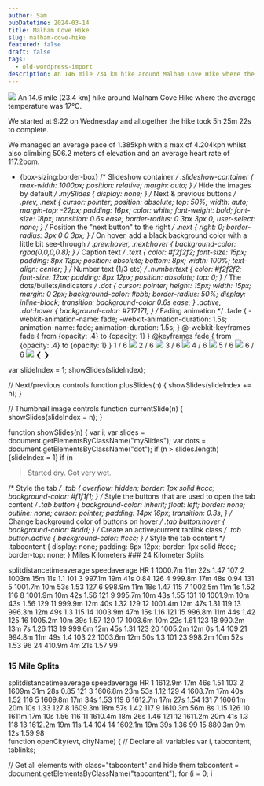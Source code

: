 ```yaml
---
author: Sam
pubDatetime: 2024-03-14
title: Malham Cove Hike
slug: malham-cove-hike
featured: false
draft: false
tags:
  - old-wordpress-import
description: An 146 mile 234 km hike around Malham Cove Hike where the average temperature was 17℃...
---
```


![](https://maps.googleapis.com/maps/api/staticmap?size=600x100&maptype=roadmap&path=enc:gp}hIlucLOQ?eAIa@QWQMYGOCSKBGAIMP_@Mq@GECi@Mk@XYRODQ@WLOBIHUB{@\WFo@Xa@Fc@Po@Lc@`@E@]d@e@\c@d@GBMNOZe@XSVE`@YjAEH]j@w@n@IDUj@k@hBMXGRGJKl@OXIVKPQj@OXUp@KPeAfAg@|@O?YIy@@Q@QHyANc@Ae@D[@SCUIADCEKHw@OMOQKE?UEgAE]O]DYHICECo@iAOGUDSAWEUBWMQCU?YNQAYBKAs@ISUO@EIOAAEGCM?QFAEI@GEGCo@REDFCG?CDGII?MHHI?@DUHGl@Sf@Y@G@?f@UIBIAJCADGGFCBFHCEBBQAF@A?GEZMJSd@BLEJJBFPFAADEAAEC??OTDPENJN`@HLNf@XpA?t@@@In@?h@EH?XEN@ZALDBDXRh@CVIBAE?BOBE?m@Vi@HGNM?KFC?Df@CFOFQACOBKUd@GCCK?UBA@_@BEOgBCEKPG@QQKUIg@IKOw@KWAK_@eAAWc@JQGGB]De@\OXIIQGGc@?@KAUBGDGCAFKJS^}@p@ORw@h@Y\KFOPQJQPGLGFMPMFUXQd@_@h@ENU^gAhCOd@MTe@nAU\_@~@ENs@dBU^]z@S|@e@x@GPONWd@UJEJG?AAADG@JRGR?FIFKj@GNIHMn@EJAFITAHC@FLGFINq@fBOd@CGMj@Uj@Sb@CADA@DGRAz@@d@BBBlAAdAJpEL~G?fACJBFEFACFFFh@ZjA?|ADd@HX^p@RLPTVp@DXHfAPlABbAJj@Xz@?f@KhAEbBa@zAKx@e@vCQp@Ij@Ab@QnBCzAGt@Ih@GPMhA[zACt@W`BIr@Ad@Q|@K~@KlBQx@KdAUtAUt@C`AIx@U|@M|@o@hC[~AAf@QjAgA`E]rBMj@AVIh@IvCEVIVIv@q@r@UZOZUp@SfAu@xAg@|AMRq@h@Yd@q@|Ag@~AmAbCOf@c@fAQ|@_@z@}@|Ae@dAOh@W|A_@|DFjBLxACt@Q`B?x@M`EBz@AZUvBIh@MTOPELIx@?jAOfCBhAOpC@~@Ct@Ip@AdAA\Sp@YrBW~@e@xAIp@?~@BrBBf@DT@@@VCdDQxAYt@Ib@OfAEr@Md@O`@@L@@M\Mz@CnAIjAAnAEv@Ib@K^IlAk@xDIv@Qn@Qj@U`AAdBFv@Ad@BXLx@^n@BLJTH\EfA?XR`AJl@B~@Ff@Cj@i@t@WjAHtAA^Eh@?pAI~AQhBEtAAACNAb@CzDDb@PxARj@Fj@?~@IV?HBf@b@\LVJn@Bt@Lh@X`@Rh@Fd@PrCL`@VjBRz@TtABdAH|@A|B[hDMx@OvA_@~AK\OhAUd@IlBAhCEnDEx@C|BBnAKxB?hBBx@Eh@Ad@[nC?h@Lv@\`AC`ABb@A`@BTFx@@n@Ad@HrAA|AHh@Xl@Px@H|@Lx@VbANnAr@pCXn@`@xAJTj@h@\VZz@Tf@TZHPFBX@BA@ITMBQRCPBRJXZn@`@NBf@GD@~@`@TDLJd@TTFN?FDTBVJ^Zh@vBB^Ad@B~@ChAOnA?h@Ln@t@fBtBvGTtARb@T~@L`ABrACVUrAaAfC_@rAA\GPIh@Bb@C^Od@AVEVOf@@LCLA@G@ADC@AAB@?BAXEP]l@Or@KLEP]r@Gh@@B?XBB?A@?@RGz@Bl@GTFf@NTn@d@^\NXZLNTz@h@`@^HJJBNFFN`@R|@dAb@l@FBVTPXH^Vt@NPCHACBCACDL?LFJDBBLNPLHHRHAFDTT?CLNf@^@CJ@@A\A\PPDJR\pA?FJv@Nh@v@`CBb@Hd@b@`AZ^lAl@ZBdAh@n@TFFjAj@JD\D^VVHn@b@JDHFZNP@LDb@E@DXBLDP@j@EZ?HDV?|@j@`@`@ZN^f@LFR@x@A\BJAVBFHRHZGNBh@ARBP?JCJ@RCHCb@?PDDH?BCGlA|@x@f@j@|@JVt@dAb@r@z@fALR@NC@PH@HNLRr@@PPFHPx@`@t@h@BPAVILEVQHAJ?d@CHJPNd@Nv@BBFPh@f@VATBJJZBATDNIb@GL@JBMDB^l@@?DGj@ILG?MISCDG?D@DCQOLJLBFNCBGOC@DXD?CIYS[k@@[Bb@NXHAFDGEMa@CRXICPGECBCPNZAKKMFU@IY??DFAFEC?DPK?FEDBHCHFIWBBKGHNFT?AFBEM@FA?ADAAGMDLDE@B?CALECAD[g@?AH?BDKUJHB[CC@PHHBN?AQDAF@Db@FURDv@?H?E@ADFBADHNL?EHOBB@A@QCa@@u@IkBDSCOAYBo@?MIQ?CTWFOL@XIrB{AHIFMLKd@k@JUDANOb@gAFs@Li@ToAJaAXoAV}AL}A@o@Ae@M_AAc@UiAIIWoAa@s@[uA_@{BGo@GeBBcAV_CRuAL}ATaB`@iEBk@DS@WD]j@cC|@sCTiAb@uCn@{CTeB^uBx@aERqA`@}AFa@Rw@|@aHj@_DX}BEkB?oAF}@?a@EgAQm@Ow@YgBOc@USMEm@GmAUQIKQ?wAB_@t@sEH_AEs@i@oCuAiDm@iAYa@c@a@OUSMmAkAAEMm@Io@UwAQkBU_BWwC_@sAO{@o@wBMm@_@u@Mq@a@{@]iAg@aAY_AYq@Me@}@iCGGu@oBQs@u@_BOm@Yo@eAqCk@uBO_@OUIa@Ds@DSDa@DyBAcCIkCSkACq@Gi@Ag@QmBCoBWaGKsBQaBEeA?[WcBMe@K_AGE@AC?U[QMMU{@_CIEIWO{A@H@AU_BBU?sBBYTyA?KD_@@cAE]AgAB}@Fi@DkBFa@ZgAFy@Jk@d@oACEDQBk@?y@@MABAIBe@@}AFi@Cw@D_BTaBD_BPaA\m@Nk@HQAGJs@N_@HeBCg@@OAq@BuAEcAA}@Ee@GQe@wCC]Ag@E[UgAGa@KyCKs@Ac@Gg@A_AF[Rw@?_@Yu@m@y@Ic@OiAHwEB_@f@iDRm@B]N{@FoAAUHmBGm@EQFSCBCQOuB?]Bg@Ak@LqAAeABQHOJi@X_AKkACo@B_@GeBAkEGSEo@Ii@CCMkBYgBOsBIa@Eu@K_@O{BGUGu@Gg@_@}@WuA@UCIBGAi@ImACmCEa@GI@GCHJa@BSC_@OeACe@@WAyABeBBi@NoA@}@Cq@WoCa@sAIk@K_@My@UmCD_BIeA@c@Co@L_CRqB?YDaAA]?i@DwAA]DqCj@oFDoBHaA?y@LuDJ}@Bw@AwAHu@@_A?KE?C_@EW@YQeASg@CU]o@Gc@@YIg@HqBCs@@w@IyABc@?iBIY]i@Ge@Ci@SwAB_AFa@AUWe@Gc@@_@Co@Fo@H_@|@eADY?WDO`@s@HY?]Ku@EcAA{@@QDM?[`@]PWNKN]Jc@L_AHYJW`@Yf@Qb@UF@j@Kx@?PH\Dd@@f@CbAb@HCFOF[F_AA]R{BFcEFc@@m@DWFiAJaAfBmDXYNE\?^L\D?@?EJ?f@OR@NIf@e@l@mAZoAj@uA\wAPa@`@uA`@sBhBoFLWBCJ_@n@k@V]P_@Fw@HSBU\o@l@]J]r@q@HAt@{@~@u@\E`AWHGn@WFOl@ADGFADCR?RGLAr@YJ?^c@b@MR@X?RBRL~APVFPNT\DL@L@rAIJg@LCDBHBj@Af@&key=AIzaSyAtRj1Xxwba4ONcJb1nGIi-hBTvfC7U9iI) An 14.6 mile (23.4 km) hike around Malham Cove Hike where the average temperature was 17℃.

We started at 9:22 on Wednesday and altogether the hike took 5h 25m 22s to complete.

We managed an average pace of 1.385kph with a max of 4.204kph whilst also climbing 506.2 meters of elevation and an average heart rate of 117.2bpm.

 * {box-sizing:border-box} /* Slideshow container */ .slideshow-container { max-width: 1000px; position: relative; margin: auto; } /* Hide the images by default */ .mySlides { display: none; } /* Next & previous buttons */ .prev, .next { cursor: pointer; position: absolute; top: 50%; width: auto; margin-top: -22px; padding: 16px; color: white; font-weight: bold; font-size: 18px; transition: 0.6s ease; border-radius: 0 3px 3px 0; user-select: none; } /* Position the "next button" to the right */ .next { right: 0; border-radius: 3px 0 0 3px; } /* On hover, add a black background color with a little bit see-through */ .prev:hover, .next:hover { background-color: rgba(0,0,0,0.8); } /* Caption text */ .text { color: #f2f2f2; font-size: 15px; padding: 8px 12px; position: absolute; bottom: 8px; width: 100%; text-align: center; } /* Number text (1/3 etc) */ .numbertext { color: #f2f2f2; font-size: 12px; padding: 8px 12px; position: absolute; top: 0; } /* The dots/bullets/indicators */ .dot { cursor: pointer; height: 15px; width: 15px; margin: 0 2px; background-color: #bbb; border-radius: 50%; display: inline-block; transition: background-color 0.6s ease; } .active, .dot:hover { background-color: #717171; } /* Fading animation */ .fade { -webkit-animation-name: fade; -webkit-animation-duration: 1.5s; animation-name: fade; animation-duration: 1.5s; } @-webkit-keyframes fade { from {opacity: .4} to {opacity: 1} } @keyframes fade { from {opacity: .4} to {opacity: 1} }    1 / 6 ![](https://dgtzuqphqg23d.cloudfront.net/Nr4_tg1KgYjeoX7tb8erCWuSXwkQCIPuOC7qWdvMMVA-1024x768.jpg)    2 / 6 ![](https://dgtzuqphqg23d.cloudfront.net/H6FOBNdkHMLjexc8QRWQC3HhlZv7AlBQXW_9G47eBS0-1024x768.jpg)    3 / 6 ![](https://dgtzuqphqg23d.cloudfront.net/F0eO5CUE0B4rLWZi4C9ca-jmB84E8dYBi_vA4Z_DCI8-768x1024.jpg)    4 / 6 ![](https://dgtzuqphqg23d.cloudfront.net/t8WnIuhDUkytnPgDQM5TDWP79yFN71_D7zeqkdz5Uwg-1024x768.jpg)    5 / 6 ![](https://dgtzuqphqg23d.cloudfront.net/cajt4TkIxrG5LNS5VGj4ppUb7yXqn_fqnOaPKDPwx7k-1024x768.jpg)    6 / 6 ![](https://dgtzuqphqg23d.cloudfront.net/fY10WpdYoy_XtrHrlpH0Jr-SFgl0zzJK04PIfPeR8xo-768x1024.jpg)   ❮ ❯ 
   
var slideIndex = 1;
showSlides(slideIndex);

// Next/previous controls
function plusSlides(n) {
showSlides(slideIndex += n);
}

// Thumbnail image controls
function currentSlide(n) {
showSlides(slideIndex = n);
}

function showSlides(n) {
var i;
var slides = document.getElementsByClassName("mySlides");
var dots = document.getElementsByClassName("dot");
if (n > slides.length) {slideIndex = 1}
if (n 
> Started dry. Got very wet.
> 
> 

 /* Style the tab */ .tab { overflow: hidden; border: 1px solid #ccc; background-color: #f1f1f1; } /* Style the buttons that are used to open the tab content */ .tab button { background-color: inherit; float: left; border: none; outline: none; cursor: pointer; padding: 14px 16px; transition: 0.3s; } /* Change background color of buttons on hover */ .tab button:hover { background-color: #ddd; } /* Create an active/current tablink class */ .tab button.active { background-color: #ccc; } /* Style the tab content */ .tabcontent { display: none; padding: 6px 12px; border: 1px solid #ccc; border-top: none; }   Miles Kilometers   ### 24 Kilometer Splits

   splitdistancetimeaverage speedaverage HR    1 1000.7m 11m 22s 1.47 107   2 1003m 15m 11s 1.1 101   3 997.1m 19m 41s 0.84 126   4 999.8m 17m 48s 0.94 131   5 1001.7m 10m 53s 1.53 127   6 998.9m 11m 18s 1.47 115   7 1002.5m 11m 1s 1.52 116   8 1001.9m 10m 42s 1.56 121   9 995.7m 10m 43s 1.55 131   10 1001.9m 10m 43s 1.56 129   11 999.9m 12m 40s 1.32 129   12 1001.4m 12m 47s 1.31 119   13 996.3m 12m 49s 1.3 115   14 1003.9m 47m 15s 1.16 121   15 996.8m 11m 44s 1.42 125   16 1005.2m 10m 39s 1.57 120   17 1003.6m 10m 22s 1.61 123   18 990.2m 13m 7s 1.26 113   19 999.6m 12m 45s 1.31 123   20 1005.2m 12m 0s 1.4 109   21 994.8m 11m 49s 1.4 103   22 1003.6m 12m 50s 1.3 101   23 998.2m 10m 52s 1.53 96   24 410.9m 4m 21s 1.57 99    

 ### 15 Mile Splits

   splitdistancetimeaverage speedaverage HR    1 1612.9m 17m 46s 1.51 103   2 1609m 31m 28s 0.85 121   3 1606.8m 23m 53s 1.12 129   4 1608.7m 17m 40s 1.52 116   5 1609.8m 17m 34s 1.53 119   6 1612.7m 17m 27s 1.54 131   7 1606.1m 20m 10s 1.33 127   8 1609.3m 18m 57s 1.42 117   9 1610.3m 56m 8s 1.15 126   10 1611m 17m 10s 1.56 116   11 1610.4m 18m 26s 1.46 121   12 1611.2m 20m 41s 1.3 118   13 1612.2m 19m 11s 1.4 104   14 1602.1m 19m 39s 1.36 99   15 880.3m 9m 12s 1.59 98     
function openCity(evt, cityName) {
// Declare all variables
var i, tabcontent, tablinks;

// Get all elements with class="tabcontent" and hide them
tabcontent = document.getElementsByClassName("tabcontent");
for (i = 0; i
